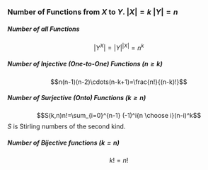 ### Number of Functions from $X$ to $Y$.  $|X|=k$  $|Y|=n$ 

##### Number of all Functions 
$$|Y^X|=|Y|^{|X|}=n^{k}$$

##### Number of Injective (One-to-One) Functions ($n\geq k$)
$$n(n-1)(n-2)\cdots(n-k+1)=\frac{n!}{(n-k)!}$$

##### Number of Surjective (Onto) Functions ($k\geq n$)
$$S(k,n)n!=\sum_{i=0}^{n-1} (-1)^i{n \choose i}(n-i)^k$$
	$S$ is Stirling numbers of the second kind.

##### Number of Bijective functions ($k=n$)
$$k!=n!$$
